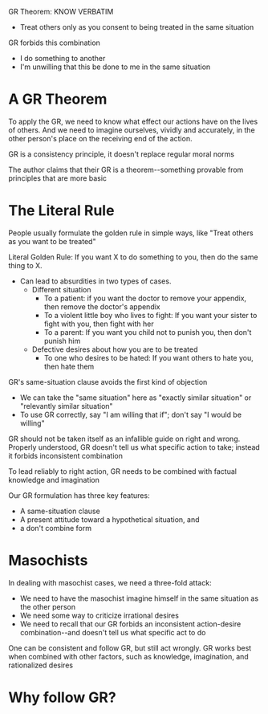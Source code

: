 GR Theorem: KNOW VERBATIM
- Treat others only as you consent to being treated in the same situation

GR forbids this combination
- I do something to another
- I'm unwilling that this be done to me in the same situation

# A GR Theorem
To apply the GR, we need to know what effect our actions have on the lives of others. And we need to imagine ourselves, vividly and accurately, in the other person's place on the receiving end of the action.

GR is a consistency principle, it doesn't replace regular moral norms

The author claims that their GR is a theorem--something provable from principles that are more basic

# The Literal Rule
People usually formulate the golden rule in simple ways, like "Treat others as you want to be treated"

Literal Golden Rule: If you want X to do something to you, then do the same thing to X.
- Can lead to absurdities in two types of cases.
	- Different situation
		- To a patient: if you want the doctor to remove your appendix, then remove the doctor's appendix
		- To a violent little boy who lives to fight: If you want your sister to fight with you, then fight with her
		- To a parent: If you want you child not to punish you, then don't punish him
	- Defective desires about how you are to be treated
		- To one who desires to be hated: If you want others to hate you, then hate them

GR's same-situation clause avoids the first kind of objection
- We can take the "same situation" here as "exactly similar situation" or "relevantly similar situation"
- To use GR correctly, say "I am willing that if"; don't say "I would be willing"

GR should not be taken itself as an infallible guide on right and wrong. Properly understood, GR doesn't tell us what specific action to take; instead it forbids inconsistent combination

To lead reliably to right action, GR needs to be combined with factual knowledge and imagination

Our GR formulation has three key features:
- A same-situation clause
- A present attitude toward a hypothetical situation, and
- a don't combine form

# Masochists
In dealing with masochist cases, we need a three-fold attack:
- We need to have the masochist imagine himself in the same situation as the other person
- We need some way to criticize irrational desires
- We need to recall that our GR forbids an inconsistent action-desire combination--and doesn't tell us what specific act to do

One can be consistent and follow GR, but still act wrongly. GR works best when combined with other factors, such as knowledge, imagination, and rationalized desires

# Why follow GR?
